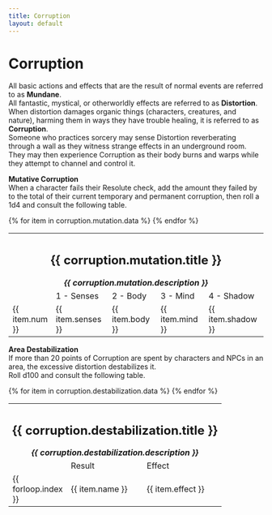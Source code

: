 ```yaml
---
title: Corruption
layout: default
---
```


# Corruption

All basic actions and effects that are the result of normal events are referred to as **Mundane**.  
All fantastic, mystical, or otherworldly effects are referred to as **Distortion**.  
When distortion damages organic things (characters, creatures, and nature), harming them in ways they have trouble healing, it is referred to as **Corruption**.  
Someone who practices sorcery may sense Distortion reverberating through a wall as they witness strange effects in an underground room.  
They may then experience Corruption as their body burns and warps while they attempt to channel and control it.

**Mutative Corruption**  
When a character fails their Resolute check, add the amount they failed by to the total of their current temporary and permanent corruption, then roll a 1d4 and consult the following table.

<table>
  <colgroup>
    <col style="width: 50px" />
    <col style="width: 300px" />
    <col style="width: 300px" />
    <col style="width: 300px" />
    <col style="width: 300px" />
  </colgroup>
  <tr>
    <th colspan="5">
      <h2> {{ corruption.mutation.title }} </h2>
      <em> {{ corruption.mutation.description }}</em>
    </th>
  </tr>
  <tr>
    <td class="blank"></td>
    <td class="center">1 - Senses</td>
    <td class="center">2 - Body</td>
    <td class="center">3 - Mind</td>
    <td class="center">4 - Shadow</td>
  </tr>
  {% for item in corruption.mutation.data %}
    <tr>
      <td>{{ item.num }}</td>
      <td>{{ item.senses }}</td>
      <td>{{ item.body }}</td>
      <td>{{ item.mind }}</td>
      <td>{{ item.shadow }}</td>
    </tr>
  {% endfor %}
</table>

**Area Destabilization**  
If more than 20 points of Corruption are spent by characters and NPCs in an area, the excessive distortion destabilizes it.  
Roll d100 and consult the following table.

<table>
  <colgroup>
    <col style="width: 50px" />
    <col style="width: 150px" />
    <col />
  </colgroup>
  <tr>
    <th colspan="3">
      <h2> {{ corruption.destabilization.title }} </h2>
      <em> {{ corruption.destabilization.description }}</em>
    </th>
  </tr>
  <tr>
    <td class="blank"></td>
    <td class="center">Result</td>
    <td class="center">Effect</td>
  </tr>
  {% for item in corruption.destabilization.data %}
    <tr>
      <td>{{ forloop.index }}</td>
      <td>{{ item.name }}</td>
      <td>{{ item.effect }}</td>
    </tr>
  {% endfor %}
</table>
